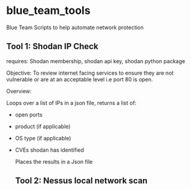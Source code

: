 # blue_team_tools
Blue Team Scripts to help automate network protection



## Tool 1: Shodan IP Check

requires: Shodan membership, shodan api key, shodan python package

Objective: To review internet facing services to ensure they are not vulnerable or are at an acceptable level i.e port 80 is open.

Overview:

Loops over a list of IPs in a json file, returns a list of:

- open ports
- product (if applicable)
- OS type (if applicable)
- CVEs shodan has identified

  Places the results in a Json file


  ## Tool 2: Nessus local network scan
